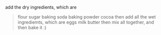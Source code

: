 add the dry ingredients, which are 
>flour
>sugar
>baking soda
>baking powder
>cocoa
then add all the wet ingrediemts, which are 
>eggs
>milk
>butter
then mix all together,
and then bake it :)